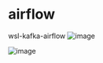 # airflow
wsl-kafka-airflow
![image](https://github.com/user-attachments/assets/7dad5a74-f290-4c3a-80ff-f1abaf7f5d88)

![image](https://github.com/user-attachments/assets/17a69015-44e6-400f-b355-c9e1a453e424) 
